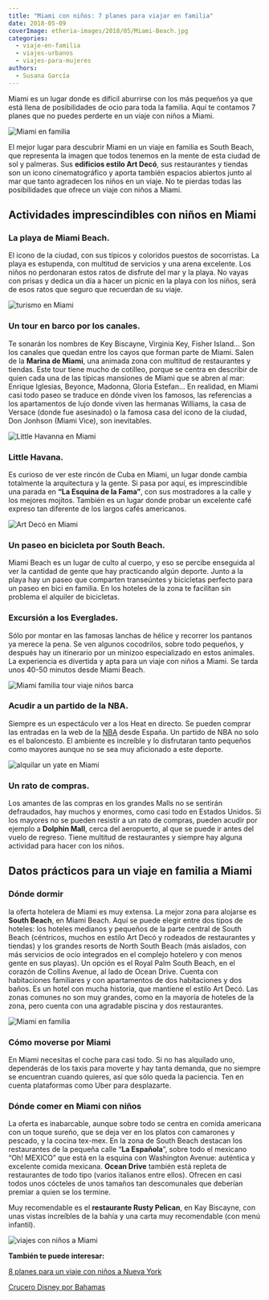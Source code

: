 ```yaml
---
title: "Miami con niños: 7 planes para viajar en familia"
date: 2018-05-09
coverImage: etheria-images/2018/05/Miami-Beach.jpg
categories: 
  - viaje-en-familia
  - viajes-urbanos
  - viajes-para-mujeres
authors: 
  - Susana García
---
```


Miami es un lugar donde es difícil aburrirse con los más pequeños ya que está llena de 
posibilidades de ocio para toda la familia. Aquí te contamos 7 planes que no puedes 
perderte en un viaje con niños a Miami. 

![Miami en familia](etheria-images/2018/05/Miami-Beach-1024x683.jpg "Playa de Miami Beach. © SG")

El mejor lugar para descubrir Miami en un viaje en familia es South Beach, que 
representa la imagen que todos tenemos en la mente de esta ciudad de sol y palmeras. Sus 
**edificios estilo Art Decó**, sus restaurantes y tiendas son un icono cinematográfico y 
aporta también espacios abiertos junto al mar que tanto agradecen los niños en un viaje. 
No te pierdas todas las posibilidades que ofrece un viaje con niños a Miami. 

## Actividades imprescindibles con niños en Miami

### La playa de Miami Beach.

El icono de la ciudad, con sus típicos y coloridos puestos de socorristas. La playa es 
estupenda, con multitud de servicios y una arena excelente. Los niños no perdonaran 
estos ratos de disfrute del mar y la playa. No vayas con prisas y dedica un día a hacer 
un picnic en la playa con los niños, será de esos ratos que seguro que recuerdan de su 
viaje. 

![turismo en Miami](etheria-images/2018/05/miami-beach-paseo-canales.jpg "Mansión de las que se pueden ver en tour por los canales de Miami.")

### Un tour en barco por los canales.

Te sonarán los nombres de Key Biscayne, Virginia Key, Fisher Island… Son los canales que 
quedan entre los cayos que forman parte de Miami. Salen de la **Marina de Miami**, una 
animada zona con multitud de restaurantes y tiendas. Este tour tiene mucho de cotilleo, 
porque se centra en describir de quien cada una de las típicas mansiones de Miami que se 
abren al mar: Enrique Iglesias, Beyonce, Madonna, Gloria Estefan… En realidad, en Miami 
casi todo paseo se traduce en dónde viven los famosos, las referencias a los 
apartamentos de lujo donde viven las hermanas Williams, la casa de Versace (donde fue 
asesinado) o la famosa casa del icono de la ciudad, Don Jonhson (Miami Vice), son 
inevitables. 

![Little Havanna en Miami](etheria-images/2018/05/Miami-Little-Havanna-1024x683.jpg "'La Esquina de la Fama', uno de los lugares donde tomar algo en Little Havana. © SG")

### Little Havana.

Es curioso de ver este rincón de Cuba en Miami, un lugar donde cambia totalmente la 
arquitectura y la gente. Si pasa por aquí, es imprescindible una parada en **“La Esquina 
de la Fama”**, con sus mostradores a la calle y los mejores mojitos. También es un lugar 
donde probar un excelente café expreso tan diferente de los largos cafés americanos. 

![Art Decó en Miami](etheria-images/2018/05/Miami-art-deco-south-beach.jpg "Edificios Art Decó en South Beach.")

### Un paseo en bicicleta por South Beach.

Miami Beach es un lugar de culto al cuerpo, y eso se percibe enseguida al ver la 
cantidad de gente que hay practicando algún deporte. Junto a la playa hay un paseo que 
comparten transeúntes y bicicletas perfecto para un paseo en bici en familia. En los 
hoteles de la zona te facilitan sin problema el alquiler de bicicletas. 

### Excursión a los Everglades.

Sólo por montar en las famosas lanchas de hélice y recorrer los pantanos ya merece la 
pena. Se ven algunos cocodrilos, sobre todo pequeños, y después hay un itinerario por un 
minizoo especializado en estos animales. La experiencia es divertida y apta para un 
viaje con niños a Miami. Se tarda unos 40-50 minutos desde Miami Beach. 

![Miami familia tour viaje niños barca](etheria-images/2018/05/Miami-Everglades-1024x682.jpg "Paseo en lancha de hélice en los Everglades")

### Acudir a un partido de la NBA.

Siempre es un espectáculo ver a los Heat en directo. Se pueden comprar las entradas en 
la web de la [NBA](http://www.nba.com/heat/tickets) desde España. Un partido de NBA no 
solo es el baloncesto. El ambiente es increíble y lo disfrutaran tanto pequeños como 
mayores aunque no se sea muy aficionado a este deporte. 

![alquilar un yate en Miami](etheria-images/2018/05/miami-marina.jpg "Marina de Miami.")

### Un rato de compras.

Los amantes de las compras en los grandes Malls no se sentirán defraudados, hay muchos y 
enormes, como casi todo en Estados Unidos. Si los mayores no se pueden resistir a un 
rato de compras, pueden acudir por ejemplo a **Dolphin Mall**, cerca del aeropuerto, al 
que se puede ir antes del vuelo de regreso. Tiene multitud de restaurantes y siempre hay 
alguna actividad para hacer con los niños. 

## Datos prácticos para un viaje en familia a Miami

### Dónde dormir

la oferta hotelera de Miami es muy extensa. La mejor zona para alojarse es **South 
Beach**, en Miami Beach. Aquí se puede elegir entre dos tipos de hoteles: los hoteles 
medianos y pequeños de la parte central de South Beach (céntricos, muchos en estilo Art 
Decó y rodeados de restaurantes y tiendas) y los grandes resorts de North South Beach 
(más aislados, con más servicios de ocio integrados en el complejo hotelero y con menos 
gente en sus playas). Un opción es el Royal Palm South Beach, en el corazón de Collins 
Avenue, al lado de Ocean Drive. Cuenta con habitaciones familiares y con apartamentos de 
dos habitaciones y dos baños. Es un hotel con mucha historia, que mantiene el estilo Art 
Decó. Las zonas comunes no son muy grandes, como en la mayoría de hoteles de la zona, 
pero cuenta con una agradable piscina y dos restaurantes. 

![Miami en familia](etheria-images/2018/05/Miami-Beach-Art-Deco-1024x799.jpg "Edificio At Decó en Miami Beach.")

### Cómo moverse por Miami

En Miami necesitas el coche para casi todo. Si no has alquilado uno, dependerás de los 
taxis para moverte y hay tanta demanda, que no siempre se encuentran cuando quieres, así 
que sólo queda la paciencia. Ten en cuenta plataformas como Uber para desplazarte. 

### Dónde comer en Miami con niños

La oferta es inabarcable, aunque sobre todo se centra en comida americana con un toque 
sureño, que se deja ver en los platos con camarones y pescado, y la cocina tex-mex. En 
la zona de South Beach destacan los restaurantes de la pequeña calle “**La Española**”, 
sobre todo el mexicano “Oh! MEXICO” que está en la esquina con Washington Avenue: 
auténtica y excelente comida mexicana. **Ocean Drive** también está repleta de 
restaurantes de todo tipo (varios italianos entre ellos). Ofrecen en casi todos unos 
cócteles de unos tamaños tan descomunales que deberían premiar a quien se los termine. 

Muy recomendable es el **restaurante Rusty Pelican**, en Kay Biscayne, con unas vistas 
increíbles de la bahía y una carta muy recomendable (con menú infantil). 

![viajes con niños a Miami](etheria-images/2018/05/miami-beach-1.jpg "Miami Beach.")

**También te puede interesar:** 

[8 planes para un viaje con niños a Nueva 
York](https://etheriamagazine.com/2018/07/23/8-planes-con-ninos-en-nueva-york/) 

[Crucero Disney por 
Bahamas](https://etheriamagazine.com/2018/05/04/crucero-familia-disney-bahamas/)
